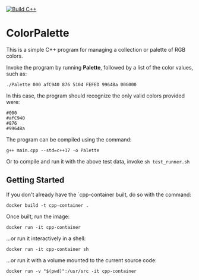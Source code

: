 [![Build C++](https://github.com/awroda596/ColorPalette/actions/workflows/c-cpp.yml/badge.svg)](https://github.com/awroda596/ColorPalette/actions/workflows/c-cpp.yml)
# ColorPalette

This is a simple C++ program for managing a collection or palette of RGB colors.

Invoke the program by running **Palette**, followed by a list of the color values, such as:

```
./Palette 000 afC940 876 5104 FEFED 9964Ba 00G000
```

In this case, the program should recognize the only valid colors provided were:
```
#000
#afC940
#876
#9964Ba
```

The program can be compiled using the command:
```
g++ main.cpp --std=c++17 -o Palette
```

Or to compile and run it with the above test data, invoke `sh test_runner.sh`

## Getting Started

If you don't already have the `cpp-container built, do so with the command:

```
docker build -t cpp-container .
```

Once built, run the image:

```
docker run -it cpp-container
```

...or run it interactively in a shell:

```
docker run -it cpp-container sh
```

...or run it with a volume mounted to the current source code:

```
docker run -v "$(pwd)":/usr/src -it cpp-container
```

